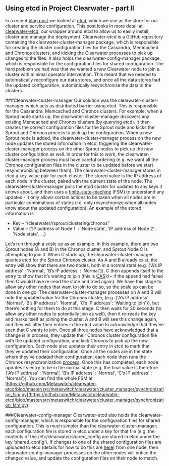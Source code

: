 Using etcd in Project Clearwater - part II
------------------------------------------
In a recent [blog post](Etcd_1.md) we looked at [etcd](https://coreos.com/etcd/), which we use as the store for our cluster and service configuration. This post looks in more detail at [clearwater-etcd](https://github.com/Metaswitch/clearwater-etcd), our wrapper around etcd to allow us to easily install, cluster and manage the deployment. Clearwater-etcd is a GitHub repository containing the clearwater-cluster-manager package, which is responsible for creating the cluster configuration files for the Cassandra, Memcached and Chronos clusters, and kicking the Clearwater processes to pick up changes to the files. It also holds the clearwater-config-manager package, which is responsible for the configuration files for shared configuration. The hard problem we had was that we wanted a new Clearwater node to join a cluster with minimal operator intervention. This meant that we needed to automatically reconfigure our data stores, and once all the data stores had the updated configuration, automatically resynchronise the data in the clusters.

###Clearwater-cluster-manager
Our solution was the clearwater-cluster-manager, which acts as distributed barrier using etcd. This is responsible for the Cassandra, Memcached and Chronos clusters. For example, when a Sprout node starts up, the clearwater-cluster-manager discovers any existing Memcached and Chronos clusters (by querying etcd). It then creates the correct configuration files for the Sprout node and kicks the Sprout and Chronos process to pick up the configuration. When a new Sprout node is added, the clearwater-cluster-manager process on the new node updates the stored information in etcd, triggering the clearwater-cluster-manager process on the other Sprout nodes to pick up the new cluster configuration as well. In order for this to work, the clearwater-cluster-manager process must have careful ordering (e.g. we want all the Chronos configuration files in the cluster to be updated before we start resynchronizing between them). The clearwater-cluster-manager stores in etcd a key-value pair for each cluster. The stored value is the IP address of each node in the cluster, paired with the current state of the node. The clearwater-cluster-manager polls the etcd cluster for updates to any keys it knows about, and then uses a [finite-state-machine](https://en.wikipedia.org/wiki/Finite-state_machine) (FSM) to understand any updates - it only allows certain actions to be taken when all nodes are in particular combinations of states (i.e. only resynchronize when all nodes know about the updated configuration). An example of the stored information is:

*   Key – “/clearwater/<site name>/sprout/clustering/chronos”
*   Value – {'IP address of Node 1' : 'Node state', 'IP address of Node 2' : 'Node state', …}

Let’s run through a scale up as an example. In this example, there are two Sprout nodes (A and B) in the Chronos cluster, and Sprout Node C is attempting to join it. When C starts up, the clearwater-cluster-manager queries etcd for the Sprout Chronos cluster. As A and B already exist, the entry will show that there are two nodes, both in a normal state (e.g. {'A’s IP address’ : 'Normal', 'B’s IP address’ : 'Normal'}). C then appends itself to the entry to show that it’s waiting to join (this is [CAS](https://en.wikipedia.org/wiki/Compare-and-swap)’d – if the append had failed then C would have re-read the state and tried again). We have this stage to allow any other nodes that want to join to do so, so the scale up can be done in one go. The clearwater-cluster-manager processes on A and B will note the updated value for the Chronos cluster, (e.g. {'A’s IP address': 'Normal', 'B’s IP address': 'Normal', 'C’s IP address': 'Waiting to join'}), but there’s nothing for them to do at this stage. C then waits for 30 seconds (to allow any other nodes to potentially join as well), then it re-reads the key and marks itself as joining the cluster. A and B will see this change again, and they will alter their entries in the etcd value to acknowledge that they’ve seen that C wants to join. Once all three nodes have acknowledged that a change is in process, they update their Chronos cluster configuration file with the updated configuration, and kick Chronos to pick up the new configuration. Each node also updates their entry in etcd to mark that they’ve updated their configuration. Once all the nodes are in the state where they’ve updated their configuration, each node then runs the Chronos resynchronization [process](https://github.com/Metaswitch/chronos/blob/dev/doc/scaling.md#rebalancing-timers). Once this has completed, each node updates its entry to be in the normal state (e.g. the final value is therefore {'A’s IP address’ : 'Normal', 'B’s IP address’ : 'Normal', 'C’s IP address’ : 'Normal'}). You can find the whole FSM at [https://github.com/Metaswitch/clearwater-etcd/blob/master/src/metaswitch/clearwater/cluster_manager/synchronization_fsm.py](https://github.com/Metaswitch/clearwater-etcd/blob/master/src/metaswitch/clearwater/cluster_manager/synchronization_fsm.py).

###Clearwater-config-manager
Clearwater-etcd also holds the clearwater-config-manager, which is responsible for the configuration files for shared configuration. This is much simpler than the clearwater-cluster-manager; each configuration file is stored in etcd under a key for that file (e.g. the contents of the /etc/clearwater/shared\_config are stored in etcd under the key ‘shared\_config’). If changes to one of the shared configuration files are uploaded to etcd (details for how to do this are [here](http://clearwater.readthedocs.org/en/latest/Upgrading_a_Clearwater_deployment/index.html)) from one node, then clearwater-config-manager processes on the other nodes will notice the changed value, and update the configuration files on their node to match.
